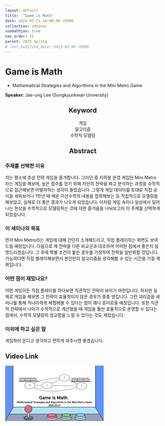 ```yaml
---
layout: default
title:  "Game is Math"
date: 2025-05-21 18:00:00 +0900
collection: seminar
usemathjax: true
nav_order: 15
parent: 2025 Spring
# last_modified_date: 2023-03-06 +0900
---
```

# Game is Math
- Mathematical Strategies and Algorithms in the Mini Metro Game

**Speaker:** Jae-ung Lee (Sungkyunkwan University) <br>
   
## <center> Keyword </center>
<center>게임</center>
<center>알고리즘</center>
<center>수학적 모델링</center>
   
## <center> Abstract </center>

### 주제를 선택한 이유
저는 평소에 추상 전략 게임을 즐겨합니다. 그러던 중 지하철 운영 게임인 Mini Metro라는 게임을 해보며, 높은 점수를 얻기 위해 저만의 전략을 짜고 분석하는 과정을 수학적으로 접근해보면 어떨까하는 생각이 들었습니다. 그렇게 게임 데이터를 토대로 직접 공식을 세워보거나 1학년 때 배운 이산수학의 내용을 접목해보는 등 직접적으로 모델링을 해보았고, 실제로 더 좋은 결과가 나오게 되었습니다. 이처럼 게임 속이나 일상에서 일어나는 현상을 수학적으로 모델링하는 것에 대한 즐거움을 나눠보고자 이 주제를 선택하게 되었습니다.

### 이 세미나의 목표
먼저 Mini Metro라는 게임에 대해 간단히 소개해드리고, 직접 플레이하는 화면도 보여드릴 예정입니다. 다음으로 제 전략을 다른 비교군과 대조하며 어떠한 점에서 좋은지 설명드리겠습니다. 그 후에 특별 조건이 붙은 경우를 가정하여 전략을 일반화할 것입니다. 가능하다면 직접 플레이해보면서 본인만의 알고리즘을 생각해볼 수 있는 시간을 가질 계획입니다.

### 어떤 점이 재밌나요?
어떤 게임이든 직접 플레이를 하다보면 직관적인 전략이 보이기 마련입니다. 하지만 실제로 게임을 해보면 그 전략이 효율적이지 않은 경우가 종종 생깁니다. 그런 괴리감을 세미나를 통해 적나라하게 체험해볼 수 있다는 점이 꽤나 흥미로울 예정입니다. 또한 직관적 전략에서 나아가 수학적으로 계산했을 때 게임을 훨씬 효율적으로 운영할 수 있다는 점에서, 수학적 모델링의 정교함을 느낄 수 있다는 것도 재밌습니다.

### 이외에 하고 싶은 말
게임하러 온다고 생각하고 편하게 와주시면 좋겠습니다.

## Video Link

[![Video Label](pictures/15_metrogame.jpg)](https://youtu.be/4tsnUez_8jg)
